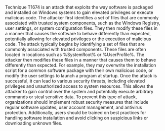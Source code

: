 Technique T1674 is an attack that exploits the way software is packaged and installed on Windows systems to gain elevated privileges or execute malicious code. The attacker first identifies a set of files that are commonly associated with trusted system components, such as the Windows Registry, user settings, or system configuration files. They then modify these files in a manner that causes the software to behave differently than expected, potentially allowing for elevated privileges or the execution of malicious code.
The attack typically begins by identifying a set of files that are commonly associated with trusted components. These files are often located in locations such as %SystemRoot% or %UserProfile%. The attacker then modifies these files in a manner that causes them to behave differently than expected. For example, they may overwrite the installation script for a common software package with their own malicious code, or modify the user settings to launch a program at startup.
Once the attack is successful, it can lead to various security threats, including elevated privileges and unauthorized access to system resources. This allows the attacker to gain control over the system and potentially execute arbitrary commands or steal sensitive data. To prevent this type of attack, organizations should implement robust security measures that include regular software updates, user account management, and antivirus protection. Additionally, users should be trained on best practices for handling software installation and avoid clicking on suspicious links or downloading unknown files.